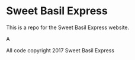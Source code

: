 # Sweet Basil Express

This is a repo for the Sweet Basil Express website.

A

All code copyright 2017 Sweet Basil Express

